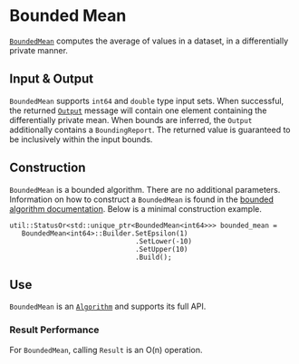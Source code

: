 
# Bounded Mean

[`BoundedMean`](https://github.com/google/differential-privacy/blob/main/cc/algorithms/bounded-mean.h) computes the average of
values in a dataset, in a differentially private manner.

## Input & Output

`BoundedMean` supports `int64` and `double` type input sets. When successful,
the returned [`Output`](../protos.md) message will contain one element
containing the differentially private mean. When bounds are inferred, the
`Output` additionally contains a `BoundingReport`. The returned value is
guaranteed to be inclusively within the input bounds.

## Construction

`BoundedMean` is a bounded algorithm. There are no additional parameters.
Information on how to construct a `BoundedMean` is found in the
[bounded algorithm documentation](bounded-algorithm.md). Below is a minimal
construction example.

```
util::StatusOr<std::unique_ptr<BoundedMean<int64>>> bounded_mean =
   BoundedMean<int64>::Builder.SetEpsilon(1)
                               .SetLower(-10)
                               .SetUpper(10)
                               .Build();
```

## Use

`BoundedMean` is an [`Algorithm`](algorithm.md) and supports its full API.

### Result Performance

For `BoundedMean`, calling `Result` is an O(n) operation.
